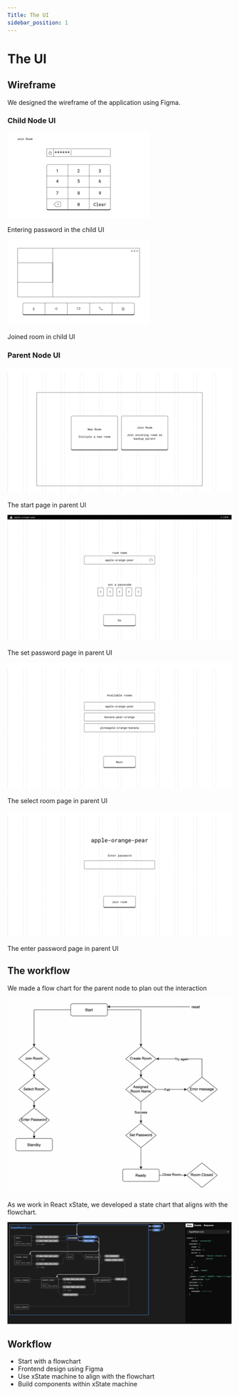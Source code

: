 ```yaml
---
Title: The UI
sidebar_position: 1
---
```


# The UI

## Wireframe

We designed the wireframe of the application using Figma.

### Child Node UI

![start page](../../static/img/software-v1-0/ui-child-enter-password.png)

Entering password in the child UI

![start page](../../static/img/software-v1-0/ui-child-room-joined.png)

Joined room in child UI

### Parent Node UI

![start page](../../static/img/software-v1-0/ui-parent-start-page.png)

The start page in parent UI

![set password](../../static/img/software-v1-0/ui-parent-set-password.png)

The set password page in parent UI

![select room](../../static/img/software-v1-0/ui-parent-select-room.png)

The select room page in parent UI

![enter password](../../static/img/software-v1-0/ui-parent-enter-password.png)

The enter password page in parent UI

## The workflow

We made a flow chart for the parent node to plan out the interaction

![parent flowchart](../../static/img/software-v1-0/parent-flow.png)

As we work in React xState, we developed a state chart that aligns with the flowchart.

![parent state machine](../../static/img/software-v1-0/parent-state-machine.png)

## Workflow

- Start with a flowchart
- Frontend design using Figma
- Use xState machine to align with the flowchart
- Build components within xState machine
